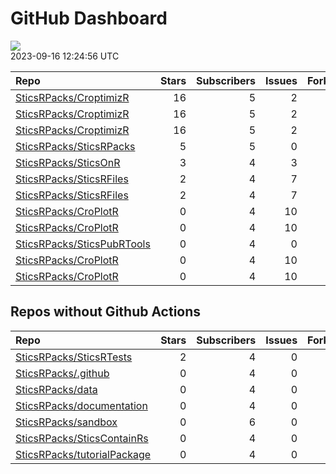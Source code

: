 GitHub Dashboard
================

![](https://github.com/SticsRPacks/status/workflows/Render%20Status/badge.svg)  
2023-09-16 12:24:56 UTC

| Repo                                                                        | Stars | Subscribers | Issues | Forks | Status                                                                                                                                                                                                                                                                                                        | Commit                                                                                                                                                                                                                                                  |
|:----------------------------------------------------------------------------|------:|------------:|-------:|------:|:--------------------------------------------------------------------------------------------------------------------------------------------------------------------------------------------------------------------------------------------------------------------------------------------------------------|:--------------------------------------------------------------------------------------------------------------------------------------------------------------------------------------------------------------------------------------------------------|
| [SticsRPacks/CroptimizR](https://github.com/SticsRPacks/CroptimizR)         |    16 |           5 |      2 |     5 | [![](https://github.com/SticsRPacks/CroptimizR/workflows/test-coverage/badge.svg)](https://github.com/SticsRPacks/CroptimizR/actions/runs/5659024126)                                                                                                                                                         | <a href="https://github.com/SticsRPacks/CroptimizR/commit/0a9d5c45b02ad4f65c451dc9c6da8b7fab8322ca" title="Bugfix: generation of gelman plot crashed in case of more than 2 parameters estimated and thin not initialized in optim_options.">0a9d5c</a> |
| [SticsRPacks/CroptimizR](https://github.com/SticsRPacks/CroptimizR)         |    16 |           5 |      2 |     5 | [![](https://github.com/SticsRPacks/CroptimizR/workflows/R-CMD-check/badge.svg)](https://github.com/SticsRPacks/CroptimizR/actions/runs/6161022886)                                                                                                                                                           | <a href="https://github.com/SticsRPacks/CroptimizR/commit/5301f463b33bbb6b6a75997bd3439faae583dfe0" title="Improved doc for forced_param_values argument">5301f4</a>                                                                                    |
| [SticsRPacks/CroptimizR](https://github.com/SticsRPacks/CroptimizR)         |    16 |           5 |      2 |     5 | [![](https://github.com/SticsRPacks/CroptimizR/workflows/Update%20CITATION.cff/badge.svg)](https://github.com/SticsRPacks/CroptimizR/actions/runs/5387369339)                                                                                                                                                 | <a href="https://github.com/SticsRPacks/CroptimizR/commit/6b4291a0ec66a670b199ab8d69ef8b0770a21150" title="Update CITATION.cff">6b4291</a>                                                                                                              |
| [SticsRPacks/SticsRPacks](https://github.com/SticsRPacks/SticsRPacks)       |     5 |           5 |      0 |     3 | [![](https://github.com/SticsRPacks/SticsRPacks/workflows/R-CMD-check/badge.svg)](https://github.com/SticsRPacks/SticsRPacks/actions/runs/5530350196)                                                                                                                                                         | <a href="https://github.com/SticsRPacks/SticsRPacks/commit/bc1b426ea54fc158e37f459bfd916abc87e8e5f1" title="Merge branch 'main' of https://github.com/SticsRPacks/SticsRPacks into main">bc1b42</a>                                                     |
| [SticsRPacks/SticsOnR](https://github.com/SticsRPacks/SticsOnR)             |     3 |           4 |      3 |     3 | [![](https://github.com/SticsRPacks/SticsOnR/workflows/Update%20CITATION.cff/badge.svg)](https://github.com/SticsRPacks/SticsOnR/actions/runs/5540907600)                                                                                                                                                     | <a href="https://github.com/SticsRPacks/SticsOnR/commit/3a250b188e0b083c2c56a547c5abb23411c73da6" title="Update update-citation-cff.yaml (#7)">3a250b</a>                                                                                               |
| [SticsRPacks/SticsRFiles](https://github.com/SticsRPacks/SticsRFiles)       |     2 |           4 |      7 |     3 | [![](https://github.com/SticsRPacks/SticsRFiles/workflows/Update%20CITATION.cff/badge.svg)](https://github.com/SticsRPacks/SticsRFiles/actions/runs/5690142502)                                                                                                                                               | <a href="https://github.com/SticsRPacks/SticsRFiles/commit/361c37c1dc16216f70d9ad3684588ebd0ae35d01" title="Merged main into branch">361c37</a>                                                                                                         |
| [SticsRPacks/SticsRFiles](https://github.com/SticsRPacks/SticsRFiles)       |     2 |           4 |      7 |     3 | [![](https://github.com/SticsRPacks/SticsRFiles/workflows/R-CMD-check/badge.svg)](https://github.com/SticsRPacks/SticsRFiles/actions/runs/6026205069) [![](https://github.com/SticsRPacks/SticsRFiles/workflows/test-coverage/badge.svg)](https://github.com/SticsRPacks/SticsRFiles/actions/runs/5690039961) | <a href="https://github.com/SticsRPacks/SticsRFiles/commit/ed3ef394244f3e7a44093dd3c3424ee710282020" title="Plecharpent/fix/var conversion (#27)">ed3ef3</a>                                                                                            |
| [SticsRPacks/CroPlotR](https://github.com/SticsRPacks/CroPlotR)             |     0 |           4 |     10 |     0 | [![](https://github.com/SticsRPacks/CroPlotR/workflows/Update%20CITATION.cff/badge.svg)](https://github.com/SticsRPacks/CroPlotR/actions/runs/5387346558)                                                                                                                                                     | <a href="https://github.com/SticsRPacks/CroPlotR/commit/a651c9dbab9b32aae29a8a5ecad14926a65c85dd" title="Updated test description following last fixes">a651c9</a>                                                                                      |
| [SticsRPacks/CroPlotR](https://github.com/SticsRPacks/CroPlotR)             |     0 |           4 |     10 |     0 | [![](https://github.com/SticsRPacks/CroPlotR/workflows/R-CMD-check/badge.svg)](https://github.com/SticsRPacks/CroPlotR/actions/runs/5411392776) [![](https://github.com/SticsRPacks/CroPlotR/workflows/test-coverage/badge.svg)](https://github.com/SticsRPacks/CroPlotR/actions/runs/5411392782)             | <a href="https://github.com/SticsRPacks/CroPlotR/commit/de7771b800933571de7e6522b9b755281167e8a0" title="Merge pull request #13 from SticsRPacks/use-vdiffr">de7771</a>                                                                                 |
| [SticsRPacks/SticsPubRTools](https://github.com/SticsRPacks/SticsPubRTools) |     0 |           4 |      0 |     0 | [![](https://github.com/SticsRPacks/SticsPubRTools/workflows/R/badge.svg)](https://github.com/SticsRPacks/SticsPubRTools/actions/runs/2614645901)                                                                                                                                                             | <a href="https://github.com/SticsRPacks/SticsPubRTools/commit/b3bde1b2faa3447acdb2015ae8b7c18c2aa7088c" title="fix: missing arg for several files">b3bde1</a>                                                                                           |
| [SticsRPacks/CroPlotR](https://github.com/SticsRPacks/CroPlotR)             |     0 |           4 |     10 |     0 | [![](https://github.com/SticsRPacks/CroPlotR/workflows/Update%20CITATION.cff/badge.svg)](https://github.com/SticsRPacks/CroPlotR/actions/runs/5387346558)                                                                                                                                                     | <a href="https://github.com/SticsRPacks/CroPlotR/commit/a651c9dbab9b32aae29a8a5ecad14926a65c85dd" title="Updated test description following last fixes">a651c9</a>                                                                                      |
| [SticsRPacks/CroPlotR](https://github.com/SticsRPacks/CroPlotR)             |     0 |           4 |     10 |     0 | [![](https://github.com/SticsRPacks/CroPlotR/workflows/R-CMD-check/badge.svg)](https://github.com/SticsRPacks/CroPlotR/actions/runs/5411392776) [![](https://github.com/SticsRPacks/CroPlotR/workflows/test-coverage/badge.svg)](https://github.com/SticsRPacks/CroPlotR/actions/runs/5411392782)             | <a href="https://github.com/SticsRPacks/CroPlotR/commit/de7771b800933571de7e6522b9b755281167e8a0" title="Merge pull request #13 from SticsRPacks/use-vdiffr">de7771</a>                                                                                 |

## Repos without Github Actions

| Repo                                                                          | Stars | Subscribers | Issues | Forks |
|:------------------------------------------------------------------------------|------:|------------:|-------:|------:|
| [SticsRPacks/SticsRTests](https://github.com/SticsRPacks/SticsRTests)         |     2 |           4 |      0 |     1 |
| [SticsRPacks/.github](https://github.com/SticsRPacks/.github)                 |     0 |           4 |      0 |     0 |
| [SticsRPacks/data](https://github.com/SticsRPacks/data)                       |     0 |           4 |      0 |     0 |
| [SticsRPacks/documentation](https://github.com/SticsRPacks/documentation)     |     0 |           4 |      0 |     0 |
| [SticsRPacks/sandbox](https://github.com/SticsRPacks/sandbox)                 |     0 |           6 |      0 |     0 |
| [SticsRPacks/SticsContainRs](https://github.com/SticsRPacks/SticsContainRs)   |     0 |           4 |      0 |     0 |
| [SticsRPacks/tutorialPackage](https://github.com/SticsRPacks/tutorialPackage) |     0 |           4 |      0 |     0 |
